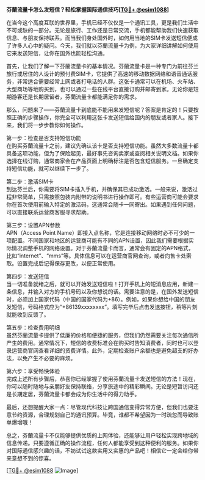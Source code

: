 **芬蘭流量卡怎么发短信？轻松掌握国际通信技巧[[TG💪+ @esim1088](https://t.me/s/esim1088)]**

在当今这个高度互联的世界里，手机已经不仅仅是一个通讯工具，更是我们生活中不可或缺的一部分。无论是旅行、工作还是日常交流，手机都能帮助我们快速获取信息、与朋友保持联系。而当我们身处国外时，如何用当地的SIM卡发送短信便成了许多人心中的疑问。今天，我们就以芬蘭流量卡为例，为大家详细讲解如何使用它来发送短信，让你在国外也能轻松沟通。

首先，让我们了解一下芬蘭流量卡的基本情况。芬蘭流量卡是一种专门为前往芬兰旅行或居住的人设计的预付费SIM卡，它提供了高速的移动数据网络和语音通话服务，非常适合需要经常上网或者打电话的人群。这张卡通常可以在机场、火车站、大型商场等地购买到，也可以通过一些在线平台直接订购并邮寄到家。无论你是短期游客还是长期居留者，芬蘭流量卡都能满足你的需求。

那么，问题来了——芬蘭流量卡到底能不能用来发短信呢？答案是肯定的！只要按照正确的步骤操作，你完全可以利用这张卡发送短信给国内的朋友或者家人。接下来，我们将一步步教你如何操作。

第一步：检查是否支持短信功能  
在购买芬蘭流量卡之前，建议先确认该卡是否支持短信功能。虽然大多数流量卡都具备这项功能，但为了保险起见，最好事先咨询卖家或查阅相关说明文档。如果你选择在线订购，通常商家会在产品页面上明确标注是否包含短信服务。一旦确定支持短信功能，就可以继续下一步了。

第二步：激活SIM卡  
到达芬兰后，你需要将SIM卡插入手机，并确保其已成功激活。一般来说，激活过程非常简单，只需按照包装内附带的说明书进行操作即可。有些运营商可能会要求你在首次使用前输入特定的激活码，这通常会随卡一同寄出。如果遇到任何问题，可以直接联系运营商客服寻求帮助。

第三步：设置APN参数  
APN（Access Point Name）即接入点名称，它是连接移动网络时必不可少的一项配置。不同国家和地区的运营商可能有不同的APN设置，因此我们需要根据实际情况调整手机的网络设置。对于芬蘭流量卡而言，通常会有固定的APN格式，比如“internet”、“mms”等。具体信息可以在运营商官网查询，或者向售卡处索取。设置完成后记得保存更改，以便正常使用。

第四步：发送短信  
当一切准备就绪之后，就可以开始发送短信啦！打开手机上的短消息应用，新建一条信息，并输入对方的手机号码以及你想说的话。需要注意的是，在国外发送短信时，必须加上国家代码（中国的国家代码为+86）。例如，如果你想给中国的朋友发短信，号码格式应为“+86139xxxxxxxx”。填写完毕后点击发送按钮，稍等片刻就能收到反馈了。

第五步：检查费用明细  
虽然芬蘭流量卡提供了低廉的价格和便捷的服务，但我们仍然需要关注每次通信所产生的费用。通常情况下，短信的收费标准会在购买时告知消费者，同时也可以登录运营商官网查看详细的资费详情。此外，定期检查账户余额也是避免超支的好办法，以免产生不必要的麻烦。

第六步：享受畅快体验  
完成上述所有步骤后，恭喜你已经掌握了使用芬蘭流量卡发送短信的方法！现在，你可以随时随地与亲朋好友保持联络，分享旅途中的精彩瞬间。无论是短暂访问还是长期定居，芬蘭流量卡都会成为你生活中的得力助手。

最后，还想提醒大家一点：尽管现代科技让跨国通信变得异常方便，但我们也要注意节约资源，合理规划自己的通讯预算。毕竟，谁都不希望因为一时疏忽而导致账单爆增哦！

总之，芬蘭流量卡不仅能够提供优质的上网体验，还能够让用户轻松实现跨地域的信息传递。只要遵循正确的操作流程，任何人都能享受到这种便利的服务。如果你对国际通信感兴趣的话，不妨试试这款实用又实惠的产品吧！相信它一定会给你带来意想不到的惊喜。

[[TG💪+ @esim1088](https://t.me/s/esim1088) ![Image](https://i.postimg.cc/4NQfJmqS/Snipaste-2025-05-13-00-14-12.png)]